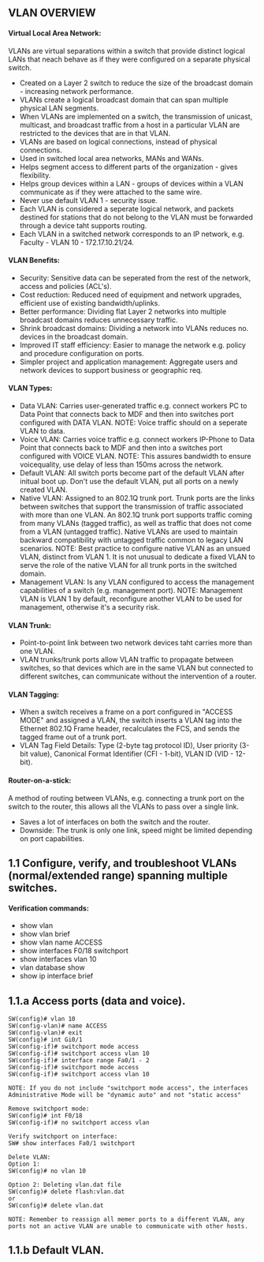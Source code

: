 ## VLAN OVERVIEW

#### Virtual Local Area Network:
VLANs are virtual separations within a switch that provide distinct logical LANs that neach behave as if they were configured on a separate physical switch.
* Created on a Layer 2 switch to reduce the size of the broadcast domain - increasing network performance.
* VLANs create a logical broadcast domain that can span multiple physical LAN segments.
* When VLANs are implemented on a switch, the transmission of unicast, multicast, and broadcast traffic from a host in a particular VLAN are restricted to the devices that are in that VLAN.
* VLANs are based on logical connections, instead of physical connections.
* Used in switched local area networks, MANs and WANs.
* Helps segment access to different parts of the organization - gives flexibility.
* Helps group devices within a LAN - groups of devices within a VLAN communicate as if they were attached to the same wire.
* Never use default VLAN 1 - security issue.
* Each VLAN is considered a seperate logical network, and packets destined for stations that do not belong to the VLAN must be forwarded through a device taht supports routing.
* Each VLAN in a switched network corresponds to an IP network, e.g. Faculty - VLAN 10 - 172.17.10.21/24.

#### VLAN Benefits:
* Security: Sensitive data can be seperated from the rest of the network, access and policies (ACL's).
* Cost reduction: Reduced need of equipment and network upgrades, efficient use of existing bandwidth/uplinks.
* Better performance: Dividing flat Layer 2 networks into multiple broadcast domains reduces unnecessary traffic.
* Shrink broadcast domains: Dividing a network into VLANs reduces no. devices in the broadcast domain.
* Improved IT staff efficiency: Easier to manage the network e.g. policy and procedure configuration on ports.
* Simpler project and application management: Aggregate users and network devices to support business or geographic req.

#### VLAN Types:
* Data VLAN: Carries user-generated traffic e.g. connect workers PC to Data Point that connects back to MDF and then into switches port configured with DATA VLAN. NOTE: Voice traffic should on a seperate VLAN to data.
* Voice VLAN: Carries voice traffic e.g. connect workers IP-Phone to Data Point that connects back to MDF and then into a switches port configured with VOICE VLAN. NOTE: This assures bandwidth to ensure voicequality, use delay of less than 150ms across the network.
* Default VLAN: All switch ports become part of the default VLAN after initual boot up. Don't use the default VLAN, put all ports on a newly created VLAN.
* Native VLAN: Assigned to an 802.1Q trunk port. Trunk ports are the links between switches that support the transmission of traffic associated with more than one VLAN. An 802.1Q trunk port supports traffic coming from many VLANs (tagged traffic), as well as traffic that does not come from a VLAN (untagged traffic). Native VLANs are used to maintain backward compatibility with untagged traffic common to legacy LAN scenarios. NOTE: Best practice to configure native VLAN as an unsued VLAN, distinct from VLAN 1. It is not unusual to dedicate a fixed VLAN to serve the role of the native VLAN for all trunk ports in the switched domain.
* Management VLAN: Is any VLAN configured to access the management capabilities of a switch (e.g. management port). NOTE: Management VLAN is VLAN 1 by default, reconfigure another VLAN to be used for management, otherwise it's a security risk.

#### VLAN Trunk:
* Point-to-point link between two network devices taht carries more than one VLAN.
* VLAN trunks/trunk ports allow VLAN traffic to propagate between switches, so that devices which are in the same VLAN but connected to different switches, can communicate without the intervention of a router.

#### VLAN Tagging:
* When a switch receives a frame on a port configured in "ACCESS MODE" and assigned a VLAN, the switch inserts a VLAN tag into the Ethernet 802.1Q Frame header, recalculates the FCS, and sends the tagged frame out of a trunk port.
* VLAN Tag Field Details: Type (2-byte tag protocol ID), User priority (3-bit value), Canonical Format Identifier (CFI - 1-bit), VLAN ID (VID - 12-bit).

#### Router-on-a-stick:
A method of routing between VLANs, e.g. connecting a trunk port on the switch to the router, this allows all the VLANs to pass over a single link.
* Saves a lot of interfaces on both the switch and the router.
* Downside: The trunk is only one link, speed might be limited depending on port capabilities.

## 1.1 Configure, verify, and troubleshoot VLANs (normal/extended range) spanning multiple switches.

#### Verification commands:
* show vlan
* show vlan brief
* show vlan name ACCESS
* show interfaces F0/18 switchport
* show interfaces vlan 10
* vlan database show
* show ip interface brief

## 1.1.a Access ports (data and voice).
```
SW(config)# vlan 10
SW(config-vlan)# name ACCESS
SW(config-vlan)# exit
SW(config)# int Gi0/1
SW(config-if)# switchport mode access
SW(config-if)# switchport access vlan 10
SW(config-if)# interface range Fa0/1 - 2
SW(config-if)# switchport mode access
SW(config-if)# switchport access vlan 10

NOTE: If you do not include "switchport mode access", the interfaces Administrative Mode will be "dynamic auto" and not "static access"

Remove switchport mode:
SW(config)# int F0/18
SW(config-if)# no switchport access vlan

Verify switchport on interface: 
SW# show interfaces Fa0/1 switchport

Delete VLAN:
Option 1:
SW(config)# no vlan 10

Option 2: Deleting vlan.dat file
SW(config)# delete flash:vlan.dat
or
SW(config)# delete vlan.dat

NOTE: Remember to reassign all memer ports to a different VLAN, any ports not an active VLAN are unable to communicate with other hosts.
```

## 1.1.b Default VLAN.
```

```
